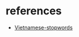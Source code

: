 # references
- [Vietnamese-stopwords](https://github.com/stopwords/vietnamese-stopwords/blob/master/vietnamese-stopwords.txt)